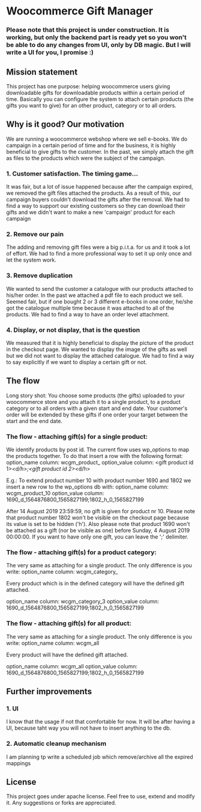 # Woocommerce Gift Manager

### Please note that this project is under construction. It is working, but only the backend part is ready yet so you won't be able to do any changes from UI, only by DB magic. But I will write a UI for you, I promise :)

## Mission statement
This project has one purpose: helping woocommerce users giving downloadable gifts for downloadable products within a certain period of time. Basically you can configure the system to attach certain products (the gifts you want to give) for an other product, category or to all orders.

## Why is it good? Our motivation
We are running a woocommerce webshop where we sell e-books. We do campaign in a certain period of time and for the business, it is highly beneficial to give gifts to the customer. In the past, we simply attach the gift as files to the products which were the subject of the campaign.

### 1. Customer satisfaction. The timing game...
 It was fair, but a lot of issue happened because after the campaign expired, we removed the gift files attached the products. As a result of this, our campaign buyers couldn't download the gifts after the removal. We had to find a way to support our existing customers so they can download their gifts and we didn't want to make a new 'campaign' product for each campaign
 
### 2. Remove our pain 
The adding and removing gift files were a big p.i.t.a. for us and it took a lot of effort. We had to find a more professional way to set it up only once and let the system work.

### 3. Remove duplication
We wanted to send the customer a catalogue with our products attached to his/her order. In the past we attached a pdf file to each product we sell. Seemed fair, but if one bought 2 or 3 different e-books in one order, he/she got the catalogue multiple time because it was attached to all of the products. We had to find a way to have an order level attachment.

### 4. Display, or not display, that is the question
We measured that it is highly beneficial to display the picture of the product in the checkout page. We wanted to display the image of the gifts as well but we did not want to display the attached catalogue. We had to find a way to say explicitly if we want to display a certain gift or not.

## The flow
Long story shot: You choose some products (the gifts) uploaded to your woocommerce store and you attach it to a single product, to a product category or to all orders with a given start and end date. Your customer's order will be extended by these gifts if one order your target between the start and the end date.

### The flow - attaching gift(s) for a single product:
We identify products by post id. 
The current flow uses wp_options to map the products together. To do that insert a row with the following format:
option_name column: wcgm_product_<product id for which the gifts are given>
option_value column: <gift product id 1>_<d/h>_<start date in iso seconds>_<end date in iso seconds>;<gift product id 2>_<d/h>_<start date in iso seconds>_<end date in iso seconds>


E.g.: To extend product number 10 with product number 1690 and 1802 we insert a new row to the wp_options db with:
option_name column: wcgm_product_10
option_value column: 1690_d_1564876800_1565827199;1802_h_0_1565827199

After 14 August 2019 23:59:59, no gift is given for product nr 10. Please note that product number 1802 won't be visible on the checkout page because its value is set to be hidden ('h'). 
Also please note that product 1690 won't be attached as a gift (nor be visible as one) before Sunday, 4 August 2019 00:00:00.
If you want to have only one gift, you can leave the ';' delimiter.

### The flow - attaching gift(s) for a product category:
The very same as attaching for a single product. The only difference is you write:
option_name column: wcgm_category_<product category id for which the gifts are given>
  
Every product which is in the defined category will have the defined gift attached.

option_name column: wcgm_category_3
option_value column: 1690_d_1564876800_1565827199;1802_h_0_1565827199

### The flow - attaching gift(s) for all product:
The very same as attaching for a single product. The only difference is you write:
option_name column: wcgm_all
  
Every product will have the defined gift attached.

option_name column: wcgm_all
option_value column: 1690_d_1564876800_1565827199;1802_h_0_1565827199

## Further improvements
### 1. UI
I know that the usage if not that comfortable for now. It will be after having a UI, because taht way you will not have to insert anything to the db.
### 2. Automatic cleanup mechanism
I am planning tp write a scheduled job which remove/archive all the expired mappings 

## License
This project goes under apache license. Feel free to use, extend and modify it. Any suggestions or forks are appreciated.
